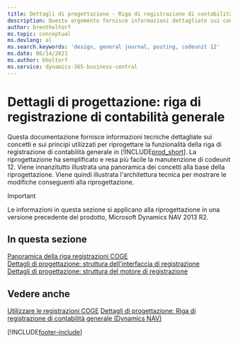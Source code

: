 ```yaml
---
title: Dettagli di progettazione - Riga di registrazione di contabilità generale
description: Questo argomento fornisce informazioni dettagliate sui concetti e sui principi utilizzati per riprogettare la funzionalità della riga di registrazione di contabilità generale in Business Central.
author: brentholtorf
ms.topic: conceptual
ms.devlang: al
ms.search.keywords: 'design, general journal, posting, codeunit 12'
ms.date: 06/14/2021
ms.author: bholtorf
ms.service: dynamics-365-business-central
---
```

# Dettagli di progettazione: riga di registrazione di contabilità generale

Questa documentazione fornisce informazioni tecniche dettagliate sui concetti e sui principi utilizzati per riprogettare la funzionalità della riga di registrazione di contabilità generale in [!INCLUDE[prod_short](includes/prod_short.md)]. La riprogettazione ha semplificato e resa più facile la manutenzione di codeunit 12. Viene innanzitutto illustrata una panoramica dei concetti alla base della riprogettazione. Viene quindi illustrata l'architettura tecnica per mostrare le modifiche conseguenti alla riprogettazione.  

> [!IMPORTANT]
> Le informazioni in questa sezione si applicano alla riprogettazione in una versione precedente del prodotto, Microsoft Dynamics NAV 2013 R2.

## In questa sezione

[Panoramica della riga registrazioni COGE](design-details-general-journal-post-line-overview.md)  
[Dettagli di progettazione: struttura dell'interfaccia di registrazione](design-details-posting-interface-structure.md)  
[Dettagli di progettazione: struttura del motore di registrazione](design-details-posting-engine-structure.md)  

## Vedere anche

[Utilizzare le registrazioni COGE](ui-work-general-journals.md)
[Dettagli di progettazione: Riga di registrazione di contabilità generale (Dynamics NAV)](/dynamics-nav-app/design-details-general-journal-post-line)  

[!INCLUDE[footer-include](includes/footer-banner.md)]